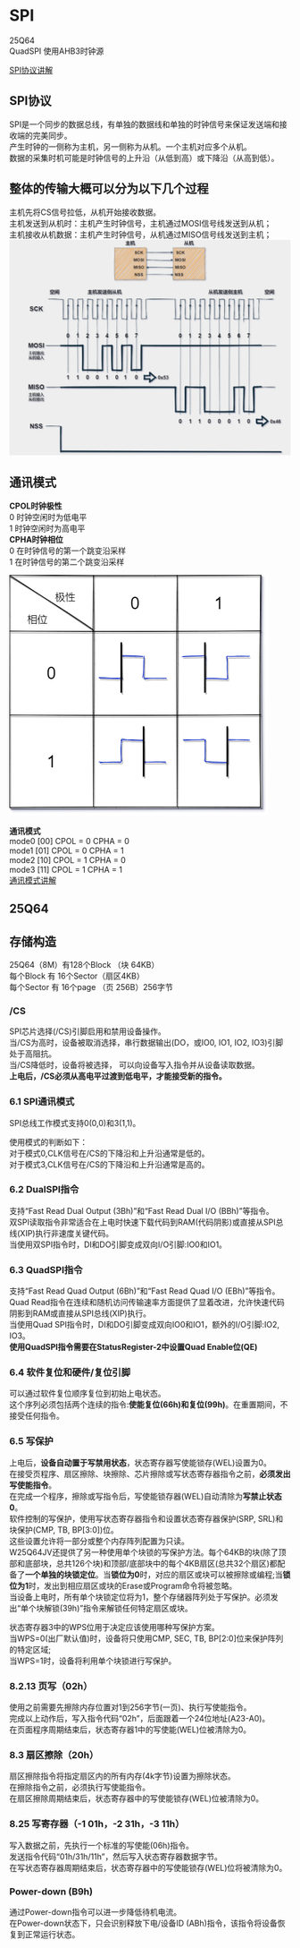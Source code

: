 # SPI  

 25Q64  
 QuadSPI 使用AHB3时钟源  
  
 [SPI协议讲解](https://mp.weixin.qq.com/s?__biz=Mzg5MDU1OTgzMw==&mid=2247485675&idx=1&sn=25f8228192051e6f6a8e5c5487dc5e25&source=41#wechat_redirect  "SPI协议讲解")  

## SPI协议  

SPI是一个同步的数据总线，有单独的数据线和单独的时钟信号来保证发送端和接收端的完美同步。  
产生时钟的一侧称为主机，另一侧称为从机。一个主机对应多个从机。  
数据的采集时机可能是时钟信号的上升沿（从低到高）或下降沿（从高到低）。  

## 整体的传输大概可以分为以下几个过程  

主机先将CS信号拉低，从机开始接收数据。  
主机发送到从机时：主机产生时钟信号，主机通过MOSI信号线发送到从机；  
主机接收从机数据：主机产生时钟信号，从机通过MISO信号线发送到主机；  
![时序图片](mdImage/SPI时序.png "时序图片")  

## 通讯模式  

**CPOL时钟极性**  
0 时钟空闲时为低电平  
1 时钟空闲时为高电平  
**CPHA时钟相位**  
0 在时钟信号的第一个跳变沿采样  
1 在时钟信号的第二个跳变沿采样  

![极性相位图](mdImage/时钟极性和相位.png "极性相位图")  

**通讯模式**  
mode0 [00] CPOL = 0 CPHA = 0  
mode1 [01] CPOL = 0 CPHA = 1  
mode2 [10] CPOL = 1 CPHA = 0  
mode3 [11] CPOL = 1 CPHA = 1  
 [通讯模式讲解](https://zhuanlan.zhihu.com/p/472343748#:~:text=spi%E5%8D%8F%E8%AE%AE%E6%97%B6%E5%BA%8F%E5%9B%BE%E5%92%8C%E5%9B%9B%E7%A7%8D%E6%A8%A1%E5%BC%8F%E5%AE%9E%E9%99%85%E5%BA%94%E7%94%A8%E8%AF%A6%E8%A7%A3%201%201.%E6%A8%A1%E5%BC%8F0%20%28CPOL%3D0%EF%BC%8CCPHA%3D0%29%202%202.%E6%A8%A1%E5%BC%8F1%20%28CPOL%3D0%EF%BC%8CCPHA%3D1%29,3%203.%E6%A8%A1%E5%BC%8F2%20%28CPOL%3D1%EF%BC%8CCPHA%3D0%29%204%204.%E6%A8%A1%E5%BC%8F3%20%28CPOL%3D1%EF%BC%8CCPHA%3D1%29%205%201.%E5%85%88%E7%A1%AE%E5%AE%9A%E8%8A%AF%E7%89%87%E6%94%AF%E6%8C%81%E4%BB%80%E4%B9%88SPI%E5%93%AA%E7%A7%8D%E6%A8%A1%E5%BC%8F%E8%AF%BB%E5%86%99%E6%95%B0%E6%8D%AE    "通讯模式讲解")  

## 25Q64  

## 存储构造  

25Q64（8M）有128个Block （块  64KB）  
每个Block  有 16个Sector（扇区4KB）  
每个Sector 有 16个page  （页  256B）256字节

### /CS  

SPI芯片选择(/CS)引脚启用和禁用设备操作。  
当/CS为高时，设备被取消选择，串行数据输出(DO，或IO0, IO1, IO2, IO3)引脚处于高阻抗。  
当/CS降低时，设备将被选择，  可以向设备写入指令并从设备读取数据。  
**上电后，/CS必须从高电平过渡到低电平，才能接受新的指令。**  
  
### 6.1 SPI通讯模式  

SPI总线工作模式支持0(0,0)和3(1,1)。  
  
使用模式的判断如下：  
对于模式0,CLK信号在/CS的下降沿和上升沿通常是低的。  
对于模式3,CLK信号在/CS的下降沿和上升沿通常是高的。

### 6.2 DualSPI指令  

支持“Fast Read Dual Output (3Bh)”和“Fast Read Dual I/O (BBh)”等指令。  
双SPI读取指令非常适合在上电时快速下载代码到RAM(代码阴影)或直接从SPI总线(XIP)执行非速度关键代码。  
当使用双SPI指令时，DI和DO引脚变成双向I/O引脚:IO0和IO1。

### 6.3 QuadSPI指令  

支持“Fast Read Quad Output (6Bh)”和“Fast Read Quad I/O (EBh)”等指令。  
Quad Read指令在连续和随机访问传输速率方面提供了显着改进，允许快速代码阴影到RAM或直接从SPI总线(XIP)执行。  
当使用Quad SPI指令时，DI和DO引脚变成双向IO0和IO1，额外的I/O引脚:IO2, IO3。  
**使用QuadSPI指令需要在StatusRegister-2中设置Quad Enable位(QE)**  

### 6.4 软件复位和硬件/复位引脚  

可以通过软件复位顺序复位到初始上电状态。  
这个序列必须包括两个连续的指令:**使能复位(66h)和复位(99h)**。在重置期间，不接受任何指令。  

### 6.5 写保护  

上电后，**设备自动置于写禁用状态**，状态寄存器写使能锁存(WEL)设置为0。  
在接受页程序、扇区擦除、块擦除、芯片擦除或写状态寄存器指令之前，**必须发出写使能指令**。  
在完成一个程序，擦除或写指令后，写使能锁存器(WEL)自动清除为**写禁止状态0**。  
软件控制的写保护，使用写状态寄存器指令和设置状态寄存器保护(SRP, SRL)和块保护(CMP, TB, BP[3:0])位。  
这些设置允许将一部分或整个内存阵列配置为只读。  
W25Q64JV还提供了另一种使用单个块锁的写保护方法。每个64KB的块(除了顶部和底部块，总共126个块)和顶部/底部块中的每个4KB扇区(总共32个扇区)都配备了**一个单独的块锁定位**。当**锁位为0**时，对应的扇区或块可以被擦除或编程;当**锁位为1**时，发出到相应扇区或块的Erase或Program命令将被忽略。  
当设备上电时，所有单个块锁定位将为1，整个存储器阵列处于写保护。必须发出“单个块解锁(39h)”指令来解锁任何特定扇区或块。  

状态寄存器3中的WPS位用于决定应该使用哪种写保护方案。  
当WPS=0(出厂默认值)时，设备将只使用CMP, SEC, TB, BP[2:0]位来保护阵列的特定区域;  
当WPS=1时，设备将利用单个块锁进行写保护。

### 8.2.13 页写（02h）

使用之前需要先擦除内存位置对1到256字节(一页)、执行写使能指令。  
完成以上动作后，写入指令代码“02h”，后面跟着一个24位地址(A23-A0)。  
在页面程序周期结束后，状态寄存器1中的写使能(WEL)位被清除为0。

### 8.3 扇区擦除（20h）  

扇区擦除指令将指定扇区内的所有内存(4k字节)设置为擦除状态。  
在擦除指令之前，必须执行写使能指令。  
在扇区擦除周期结束后，状态寄存器中的写使能锁存(WEL)位被清除为0。  

### 8.25 写寄存器（-1 01h，-2 31h，-3 11h）

写入数据之前，先执行一个标准的写使能(06h)指令。  
发送指令代码“01h/31h/11h”，然后写入状态寄存器数据字节。  
在写状态寄存器周期结束后，状态寄存器中的写使能锁存(WEL)位将被清除为0。  

### Power-down (B9h)

通过Power-down指令可以进一步降低待机电流。  
在Power-down状态下，只会识别释放下电/设备ID (ABh)指令，该指令将设备恢复到正常运行状态。  
